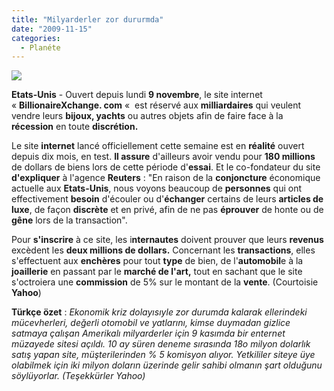 ```yaml
---
title: "Milyarderler zor dururmda"
date: "2009-11-15"
categories: 
  - Planéte
---
```


**![](/uploads/image/milyar.jpg)**

**Etats-Unis** - Ouvert depuis lundi **9 novembre**, le site internet « **BillionaireXchange. com** «  est réservé aux **milliardaires** qui veulent vendre leurs **bijoux, yachts** ou autres objets afin de faire face à la **récession** en toute **discrétion.**

Le site **internet** lancé officiellement cette semaine est en **réalité** ouvert depuis dix mois, en test. **Il assure** d'ailleurs avoir vendu pour **180 millions** de dollars de biens lors de cette période d'**essai**. Et le co-fondateur du site **d'expliquer** à l'agence **Reuters** : "En raison de la **conjoncture** économique actuelle aux **Etats-Unis**, nous voyons beaucoup de **personnes** qui ont effectivement **besoin** d'écouler ou d'**échanger** certains de leurs **articles de luxe**, de façon **discrète** et en privé, afin de ne pas **éprouver** de honte ou de **gêne** lors de la transaction".  
  
Pour **s'inscrire** à ce site, les i**nternautes** doivent prouver que leurs **revenus** excèdent les **deux millions de dollars.** Concernant les **transactions**, elles s'effectuent aux **enchères** pour tout **type** de bien, de l'**automobil**e à la **joaillerie** en passant par le **marché de l'art,** tout en sachant que le site s'octroiera une **commission** de 5% sur le montant de la **vente**. (Courtoisie **Yahoo**)

**Türkçe özet** : _Ekonomik kriz dolayısıyle zor durumda kalarak ellerindeki mücevherleri, değerli otomobil ve yatlarını, kimse duymadan gizlice satmaya çalışan Amerikalı milyarderler için 9 kasımda bir enternet müzayede sitesi açıldı. 10 ay süren deneme sırasında 18o milyon dolarlık satış yapan site, müşterilerinden % 5 komisyon alıyor. Yetkililer siteye üye olabilmek için iki milyon doların üzerinde gelir sahibi olmanın şart olduğunu söylüyorlar. (Teşekkürler Yahoo)_
